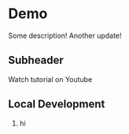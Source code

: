 # Demo

Some description!
Another update!

## Subheader

Watch tutorial on Youtube

## Local Development
1. hi

